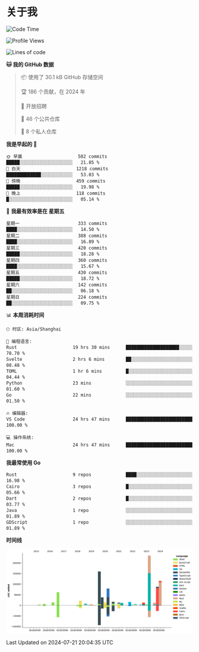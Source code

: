 # 关于我

<!--START_SECTION:waka-->
![Code Time](http://img.shields.io/badge/Code%20Time-2%2C960%20hrs%207%20mins-blue)

![Profile Views](http://img.shields.io/badge/%E4%B8%AA%E4%BA%BA%E8%B5%84%E6%96%99%E8%A7%82%E7%9C%8B%E6%AC%A1%E6%95%B0-0-blue)

![Lines of code](https://img.shields.io/badge/%E4%BB%8E%E3%80%8CHello%20World%E3%80%8D%E8%B5%B7%E6%88%91%E5%B7%B2%E7%BB%8F%E5%86%99%E4%BA%86-932.0%20thousand%20%E8%A1%8C%E4%BB%A3%E7%A0%81-blue)

**🐱 我的 GitHub 数据** 

> 📦  使用了 30.1 kB GitHub 存储空间 
 > 
> 🏆 186 个贡献，在 2024 年
 > 
> 💼 开放招聘
 > 
> 📜 46 个公共仓库 
 > 
> 🔑 8 个私人仓库 
 > 
**我是早起的 🐤** 

```text
🌞 早晨                     502 commits         █████░░░░░░░░░░░░░░░░░░░░   21.85 % 
🌆 白天                     1218 commits        █████████████░░░░░░░░░░░░   53.03 % 
🌃 傍晚                     459 commits         █████░░░░░░░░░░░░░░░░░░░░   19.98 % 
🌙 晚上                     118 commits         █░░░░░░░░░░░░░░░░░░░░░░░░   05.14 % 
```
📅 **我最有效率是在 星期五** 

```text
星期一                      333 commits         ████░░░░░░░░░░░░░░░░░░░░░   14.50 % 
星期二                      388 commits         ████░░░░░░░░░░░░░░░░░░░░░   16.89 % 
星期三                      420 commits         █████░░░░░░░░░░░░░░░░░░░░   18.28 % 
星期四                      360 commits         ████░░░░░░░░░░░░░░░░░░░░░   15.67 % 
星期五                      430 commits         █████░░░░░░░░░░░░░░░░░░░░   18.72 % 
星期六                      142 commits         ██░░░░░░░░░░░░░░░░░░░░░░░   06.18 % 
星期日                      224 commits         ██░░░░░░░░░░░░░░░░░░░░░░░   09.75 % 
```


📊 **本周消耗时间** 

```text
🕑︎ 时区: Asia/Shanghai

💬 编程语言: 
Rust                     19 hrs 30 mins      ████████████████████░░░░░   78.70 % 
Svelte                   2 hrs 6 mins        ██░░░░░░░░░░░░░░░░░░░░░░░   08.48 % 
TOML                     1 hr 6 mins         █░░░░░░░░░░░░░░░░░░░░░░░░   04.44 % 
Python                   23 mins             ░░░░░░░░░░░░░░░░░░░░░░░░░   01.60 % 
Go                       22 mins             ░░░░░░░░░░░░░░░░░░░░░░░░░   01.50 % 

🔥 编辑器: 
VS Code                  24 hrs 47 mins      █████████████████████████   100.00 % 

💻 操作系统: 
Mac                      24 hrs 47 mins      █████████████████████████   100.00 % 
```

**我最常使用 Go** 

```text
Rust                     9 repos             ████░░░░░░░░░░░░░░░░░░░░░   16.98 % 
Cairo                    3 repos             █░░░░░░░░░░░░░░░░░░░░░░░░   05.66 % 
Dart                     2 repos             █░░░░░░░░░░░░░░░░░░░░░░░░   03.77 % 
Java                     1 repo              ░░░░░░░░░░░░░░░░░░░░░░░░░   01.89 % 
GDScript                 1 repo              ░░░░░░░░░░░░░░░░░░░░░░░░░   01.89 % 
```



**时间线**

![Lines of Code chart](https://raw.githubusercontent.com/catusax/catusax/master/assets/bar_graph.png)


 Last Updated on 2024-07-21 20:04:35 UTC
<!--END_SECTION:waka-->
